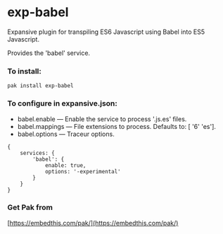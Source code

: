 exp-babel
===

Expansive plugin for transpiling ES6 Javascript using Babel into ES5 Javascript.

Provides the 'babel' service.

### To install:

    pak install exp-babel

### To configure in expansive.json:

* babel.enable &mdash; Enable the service to process '.js.es' files.
* babel.mappings &mdash; File extensions to process. Defaults to: [ '6' 'es'].
* babel.options &mdash; Traceur options.

```
{
    services: {
        'babel': {
            enable: true,
            options: '-experimental'
        }
    }
}

```

### Get Pak from

[https://embedthis.com/pak/](https://embedthis.com/pak/)
